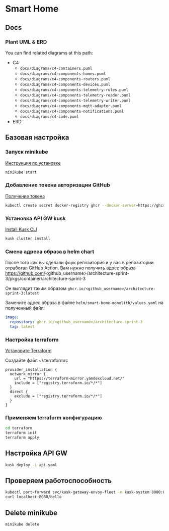 # Smart Home

## Docs

### Plant UML & ERD

You can find related diagrams at this path:

- C4
  - `docs/diagrams/c4-containers.puml`
  - `docs/diagrams/c4-components-homes.puml`
  - `docs/diagrams/c4-components-routers.puml`
  - `docs/diagrams/c4-components-devices.puml`
  - `docs/diagrams/c4-components-telemetry-rules.puml`
  - `docs/diagrams/c4-components-telemetry-reader.puml`
  - `docs/diagrams/c4-components-telemetry-writer.puml`
  - `docs/diagrams/c4-components-mqtt-adapter.puml`
  - `docs/diagrams/c4-components-notifications.puml`
  - `docs/diagrams/c4-code.puml`
- ERD

## Базовая настройка

### Запуск minikube

[Инструкция по установке](https://minikube.sigs.k8s.io/docs/start/)

```bash
minikube start
```

### Добавление токена авторизации GitHub

[Получение токена](https://github.com/settings/tokens/new)

```bash
kubectl create secret docker-registry ghcr --docker-server=https://ghcr.io --docker-username=<github_username> --docker-password=<github_token> -n default
```

### Установка API GW kusk

[Install Kusk CLI](https://docs.kusk.io/getting-started/install-kusk-cli)

```bash
kusk cluster install
```

### Смена адреса образа в helm chart

После того как вы сделали форк репозитория и у вас в репозитории отработал GitHub Action. Вам нужно получить адрес образа <https://github.com/><github_username>/architecture-sprint-3/pkgs/container/architecture-sprint-3

Он выглядит таким образом
```ghcr.io/<github_username>/architecture-sprint-3:latest```

Замените адрес образа в файле `helm/smart-home-monolith/values.yaml` на полученный файл:

```yaml
image:
  repository: ghcr.io/<github_username>/architecture-sprint-3
  tag: latest
```

### Настройка terraform

[Установите Terraform](https://yandex.cloud/ru/docs/tutorials/infrastructure-management/terraform-quickstart#install-terraform)

Создайте файл ~/.terraformrc

```hcl
provider_installation {
  network_mirror {
    url = "https://terraform-mirror.yandexcloud.net/"
    include = ["registry.terraform.io/*/*"]
  }
  direct {
    exclude = ["registry.terraform.io/*/*"]
  }
}
```

### Применяем terraform конфигурацию

```bash
cd terraform
terraform init
terraform apply
```

## Настройка API GW

```bash
kusk deploy -i api.yaml
```

## Проверяем работоспособность

```bash
kubectl port-forward svc/kusk-gateway-envoy-fleet -n kusk-system 8080:80
curl localhost:8080/hello
```

## Delete minikube

```bash
minikube delete
```
